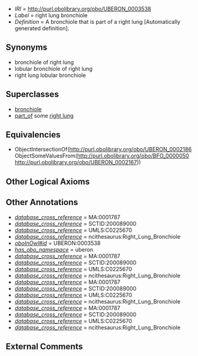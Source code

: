  * *IRI* = http://purl.obolibrary.org/obo/UBERON_0003538
 * *Label* = right lung bronchiole
 * *Definition* = A bronchiole that is part of a right lung [Automatically generated definition].

## Synonyms

 * bronchiole of right lung
 * lobular bronchiole of right lung
 * right lung lobular bronchiole

## Superclasses

 * [bronchiole](../../UBERON/86/UBERON_0002186.md)
 * [part_of](../../BFO/50/BFO_0000050.md) some [right lung](../../UBERON/67/UBERON_0002167.md)

## Equivalencies

 * ObjectIntersectionOf(<http://purl.obolibrary.org/obo/UBERON_0002186> ObjectSomeValuesFrom(<http://purl.obolibrary.org/obo/BFO_0000050> <http://purl.obolibrary.org/obo/UBERON_0002167>))

## Other Logical Axioms


## Other Annotations

 * *[database_cross_reference](../../ef/oboInOwl#hasDbXref.md)* = MA:0001787
 * *[database_cross_reference](../../ef/oboInOwl#hasDbXref.md)* = SCTID:200089000
 * *[database_cross_reference](../../ef/oboInOwl#hasDbXref.md)* = UMLS:C0225670
 * *[database_cross_reference](../../ef/oboInOwl#hasDbXref.md)* = ncithesaurus:Right_Lung_Bronchiole
 * *[oboInOwl#id](../../id/oboInOwl#id.md)* = UBERON:0003538
 * *[has_obo_namespace](../../ce/oboInOwl#hasOBONamespace.md)* = uberon
 * *[database_cross_reference](../../ef/oboInOwl#hasDbXref.md)* = MA:0001787
 * *[database_cross_reference](../../ef/oboInOwl#hasDbXref.md)* = SCTID:200089000
 * *[database_cross_reference](../../ef/oboInOwl#hasDbXref.md)* = UMLS:C0225670
 * *[database_cross_reference](../../ef/oboInOwl#hasDbXref.md)* = ncithesaurus:Right_Lung_Bronchiole
 * *[database_cross_reference](../../ef/oboInOwl#hasDbXref.md)* = MA:0001787
 * *[database_cross_reference](../../ef/oboInOwl#hasDbXref.md)* = SCTID:200089000
 * *[database_cross_reference](../../ef/oboInOwl#hasDbXref.md)* = UMLS:C0225670
 * *[database_cross_reference](../../ef/oboInOwl#hasDbXref.md)* = ncithesaurus:Right_Lung_Bronchiole
 * *[database_cross_reference](../../ef/oboInOwl#hasDbXref.md)* = MA:0001787
 * *[database_cross_reference](../../ef/oboInOwl#hasDbXref.md)* = SCTID:200089000
 * *[database_cross_reference](../../ef/oboInOwl#hasDbXref.md)* = UMLS:C0225670
 * *[database_cross_reference](../../ef/oboInOwl#hasDbXref.md)* = ncithesaurus:Right_Lung_Bronchiole

## External Comments

